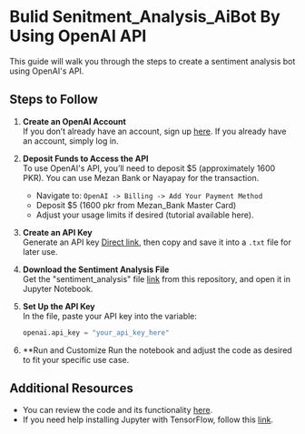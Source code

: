 # Bulid Senitment_Analysis_AiBot By Using OpenAI API

This guide will walk you through the steps to create a sentiment analysis bot using OpenAI's API.

## Steps to Follow

1. **Create an OpenAI Account**  
   If you don’t already have an account, sign up [here](https://platform.openai.com/). If you already have an account, simply log in.

2. **Deposit Funds to Access the API**  
   To use OpenAI's API, you’ll need to deposit $5 (approximately 1600 PKR). You can use Mezan Bank or Nayapay for the transaction.  
   - Navigate to: `OpenAI -> Billing -> Add Your Payment Method`
   - Deposit $5 (1600 pkr from Mezan_Bank Master Card) 
   - Adjust your usage limits if desired (tutorial available here).

3. **Create an API Key**  
   Generate an API key [Direct link](https://platform.openai.com/settings/organization/api-keys), then copy and save it into a `.txt` file for later use.

4. **Download the Sentiment Analysis File**  
   Get the "sentiment_analysis" file [link](https://github.com/awaisqarni2/Senitment_Analysis_By_Using_OpenAI_API/blob/main/Sentiment_Analysis.ipynb) from this repository, and open it in Jupyter Notebook.

5. **Set Up the API Key**  
   In the file, paste your API key into the variable:  
   ```python
   openai.api_key = "your_api_key_here"

6. **Run and Customize
   Run the notebook and adjust the code as desired to fit your specific use case.
   
## Additional Resources
   - You can review the code and its functionality [here](https://github.com/awaisqarni2/Senitment_Analysis_By_Using_OpenAI_API/blob/main/Explain_Senitment_Analysis_Code.pdf).
   - If you need help installing Jupyter with TensorFlow, follow this [link](https://github.com/awaisqarni2/Jupyter-with-TensorFlow-Installation_Guide/tree/main).
